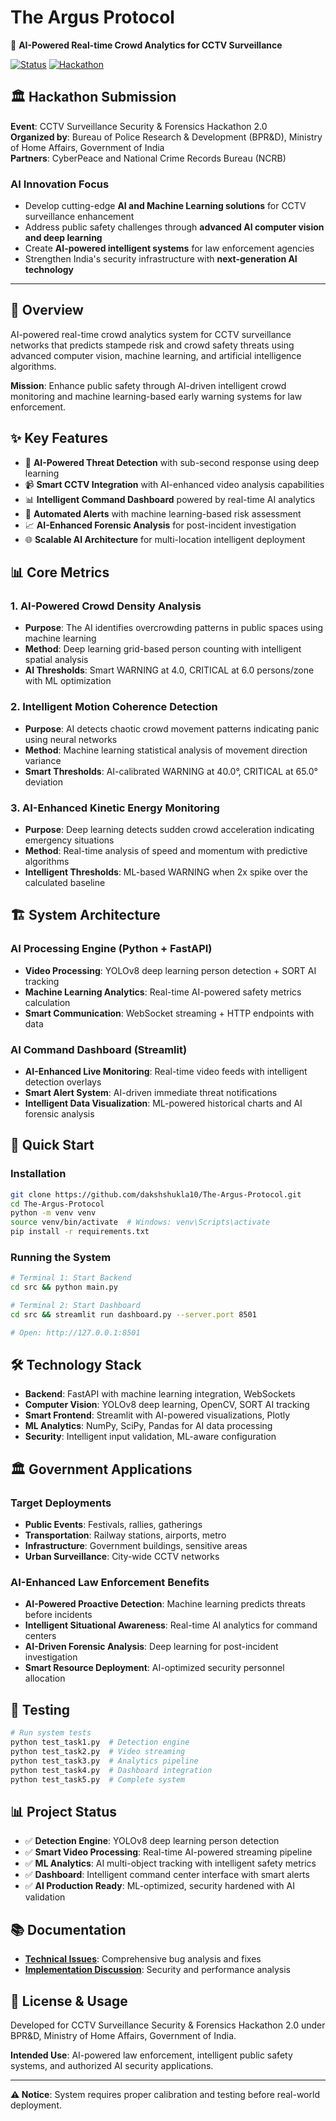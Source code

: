 # The Argus Protocol

🎯 **AI-Powered Real-time Crowd Analytics for CCTV Surveillance**

[![Status](https://img.shields.io/badge/Status-Production%20Ready-brightgreen)](https://github.com/dakshshukla10/The-Argus-Protocol)
[![Hackathon](https://img.shields.io/badge/Hackathon-CCTV%20Surveillance%202.0-blue)](https://github.com/dakshshukla10/The-Argus-Protocol)

## 🏛️ **Hackathon Submission**

**Event**: CCTV Surveillance Security & Forensics Hackathon 2.0  
**Organized by**: Bureau of Police Research & Development (BPR&D), Ministry of Home Affairs, Government of India  
**Partners**: CyberPeace and National Crime Records Bureau (NCRB)

### **AI Innovation Focus**
- Develop cutting-edge **AI and Machine Learning solutions** for CCTV surveillance enhancement
- Address public safety challenges through **advanced AI computer vision and deep learning**
- Create **AI-powered intelligent systems** for law enforcement agencies
- Strengthen India's security infrastructure with **next-generation AI technology**

---

## 🎯 **Overview**

AI-powered real-time crowd analytics system for CCTV surveillance networks that predicts stampede risk and crowd safety threats using advanced computer vision, machine learning, and artificial intelligence algorithms.

**Mission**: Enhance public safety through AI-driven intelligent crowd monitoring and machine learning-based early warning systems for law enforcement.

## ✨ **Key Features**

- 🎯 **AI-Powered Threat Detection** with sub-second response using deep learning
- 📹 **Smart CCTV Integration** with AI-enhanced video analysis capabilities  
- 📊 **Intelligent Command Dashboard** powered by real-time AI analytics
- 🚨 **Automated Alerts** with machine learning-based risk assessment
- 📈 **AI-Enhanced Forensic Analysis** for post-incident investigation
- 🌐 **Scalable AI Architecture** for multi-location intelligent deployment

## 📊 **Core Metrics**

### 1. AI-Powered Crowd Density Analysis
- **Purpose**: The AI identifies overcrowding patterns in public spaces using machine learning
- **Method**: Deep learning grid-based person counting with intelligent spatial analysis
- **AI Thresholds**: Smart WARNING at 4.0, CRITICAL at 6.0 persons/zone with ML optimization

### 2. Intelligent Motion Coherence Detection  
- **Purpose**: AI detects chaotic crowd movement patterns indicating panic using neural networks
- **Method**: Machine learning statistical analysis of movement direction variance
- **Smart Thresholds**: AI-calibrated WARNING at 40.0°, CRITICAL at 65.0° deviation

### 3. AI-Enhanced Kinetic Energy Monitoring
- **Purpose**: Deep learning detects sudden crowd acceleration indicating emergency situations
- **Method**: Real-time analysis of speed and momentum with predictive algorithms
- **Intelligent Thresholds**: ML-based WARNING when 2x spike over the calculated baseline

## 🏗️ **System Architecture**

### AI Processing Engine (Python + FastAPI)
- **Video Processing**: YOLOv8 deep learning person detection + SORT AI tracking
- **Machine Learning Analytics**: Real-time AI-powered safety metrics calculation
- **Smart Communication**: WebSocket streaming + HTTP endpoints with data

### AI Command Dashboard (Streamlit)
- **AI-Enhanced Live Monitoring**: Real-time video feeds with intelligent detection overlays
- **Smart Alert System**: AI-driven immediate threat notifications
- **Intelligent Data Visualization**: ML-powered historical charts and AI forensic analysis

## 🚀 **Quick Start**

### Installation
```bash
git clone https://github.com/dakshshukla10/The-Argus-Protocol.git
cd The-Argus-Protocol
python -m venv venv
source venv/bin/activate  # Windows: venv\Scripts\activate
pip install -r requirements.txt
```

### Running the System
```bash
# Terminal 1: Start Backend
cd src && python main.py

# Terminal 2: Start Dashboard
cd src && streamlit run dashboard.py --server.port 8501

# Open: http://127.0.0.1:8501
```

## 🛠️ **Technology Stack**

- **Backend**: FastAPI with machine learning integration, WebSockets
- **Computer Vision**: YOLOv8 deep learning, OpenCV, SORT AI tracking
- **Smart Frontend**: Streamlit with AI-powered visualizations, Plotly
- **ML Analytics**: NumPy, SciPy, Pandas for AI data processing
- **Security**: Intelligent input validation, ML-aware configuration

## 🏛️ **Government Applications**

### Target Deployments
- **Public Events**: Festivals, rallies, gatherings
- **Transportation**: Railway stations, airports, metro
- **Infrastructure**: Government buildings, sensitive areas
- **Urban Surveillance**: City-wide CCTV networks

### AI-Enhanced Law Enforcement Benefits
- **AI-Powered Proactive Detection**: Machine learning predicts threats before incidents
- **Intelligent Situational Awareness**: Real-time AI analytics for command centers
- **AI-Driven Forensic Analysis**: Deep learning for post-incident investigation
- **Smart Resource Deployment**: AI-optimized security personnel allocation

## 🧪 **Testing**

```bash
# Run system tests
python test_task1.py  # Detection engine
python test_task2.py  # Video streaming
python test_task3.py  # Analytics pipeline
python test_task4.py  # Dashboard integration
python test_task5.py  # Complete system
```

## 📊 **Project Status**

- ✅ **Detection Engine**: YOLOv8 deep learning person detection
- ✅ **Smart Video Processing**: Real-time AI-powered streaming pipeline
- ✅ **ML Analytics**: AI multi-object tracking with intelligent safety metrics
- ✅ **Dashboard**: Intelligent command center interface with smart alerts
- ✅ **AI Production Ready**: ML-optimized, security hardened with AI validation

## 📚 **Documentation**

- **[Technical Issues](issues.md)**: Comprehensive bug analysis and fixes
- **[Implementation Discussion](Suggestions.md)**: Security and performance analysis

## 📝 **License & Usage**

Developed for CCTV Surveillance Security & Forensics Hackathon 2.0 under BPR&D, Ministry of Home Affairs, Government of India.

**Intended Use**: AI-powered law enforcement, intelligent public safety systems, and authorized AI security applications.

---

**⚠️ Notice**: System requires proper calibration and testing before real-world deployment.